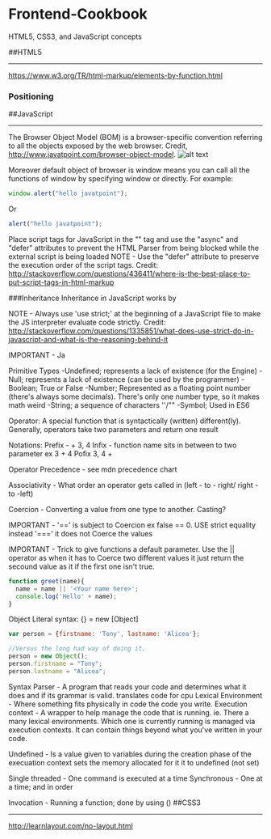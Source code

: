 # Frontend-Cookbook
HTML5, CSS3, and JavaScript concepts 

##HTML5
***
https://www.w3.org/TR/html-markup/elements-by-function.html

### Positioning


##JavaScript
***
The Browser Object Model (BOM) is a browser-specific convention referring to all the objects exposed by the web browser.
Credit, http://www.javatpoint.com/browser-object-model.
![alt text](http://www.javatpoint.com/images/javascript/bom.jpg "Logo Title Text 1")

Moreover default object of browser is window means you can call all the functions of window by specifying window or 
directly. For example:
```javascript
window.alert("hello javatpoint");
```
Or
```javascript
alert("hello javatpoint");
```

Place script tags for JavaScript in the "<head>" tag and use the "async" and "defer" attributes
to prevent the HTML Parser from being blocked while the external script is being loaded
NOTE - Use the "defer" attribute to preserve the execution order of the script tags.
Credit: http://stackoverflow.com/questions/436411/where-is-the-best-place-to-put-script-tags-in-html-markup

###Inheritance
Inheritance in JavaScript works by

NOTE - Always use 'use strict;' at the beginning of a JavaScript file to make the JS interpreter evaluate code strictly.
Credit: http://stackoverflow.com/questions/1335851/what-does-use-strict-do-in-javascript-and-what-is-the-reasoning-behind-it

IMPORTANT - Ja

Primitive Types
-Undefined; represents a lack of existence (for the Engine)
-Null; represents a lack of existence (can be used by the programmer)
-Boolean; True or False
-Number; Represented as a floating point number (there's always some decimals). There's only one number type, 
so it makes math weird
-String; a sequence of characters ''/""
-Symbol; Used in ES6

Operator:
A special function that is syntactically (written) different(ly). Generally, operators take two parameters 
and return one result

Notations:
Prefix - + 3, 4
Infix - function name sits in between to two parameter ex 3 + 4
Pofix 3, 4 +

Operator Precedence - see mdn precedence chart

Associativity - What order an operator gets called in (left - to - right/ right - to -left)

Coercion - Converting a value from one type to another. Casting?

IMPORTANT - '==' is subject to Coercion ex false == 0. USE strict equality instead '===' it does not
Coerce the values

IMPORTANT - Trick to give functions a default parameter. Use the || operator as when it has to Coerce two different
values it just return the secound value as it if the first one isn't true.
```JavaScript
function greet(name){
  name = name || '<Your name here>';
  console.log('Hello' + name);
}
```
Object Literal syntax:
{} = new [Object]

```JavaScript
var person = {firstname: 'Tony', lastname: 'Alicea'};

//Versus the long had way of doing it.
person = new Object();
person.firstname = "Tony";
person.lastname = "Alicea";
```
Syntax Parser - A program that reads your code and determines what it does and if its grammar is valid. translates code for cpu
Lexical Environment - Where something fits physically in code the code you write. 
Execution context - A wrapper to help manage the code that is running. ie. There a many lexical environments. Which one is 
currently running is managed via execution contexts. It can contain things beyond what you've written in your code.

Undefined - Is a value given to variables during the creation phase of the execuation context sets the memory allocated
for it it to undefined (not set)

Single threaded - One command is executed at a time
Synchronous - One at a time; and in order

Invocation - Running a function; done by using ()
##CSS3
***
http://learnlayout.com/no-layout.html